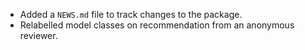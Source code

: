 - Added a `NEWS.md` file to track changes to the package.
- Relabelled model classes on recommendation from an anonymous reviewer.
